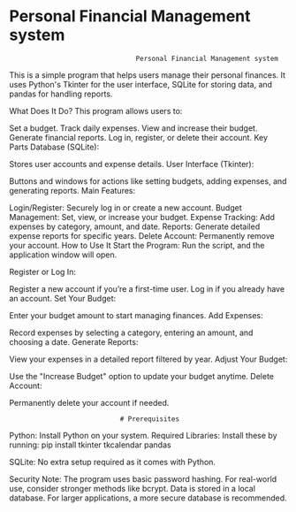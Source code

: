 # Personal Financial Management system


                                    Personal Financial Management system
This is a simple program that helps users manage their personal finances. It uses Python's Tkinter for the user interface, SQLite for storing data, and pandas for handling reports.

What Does It Do?
This program allows users to:

Set a budget.
Track daily expenses.
View and increase their budget.
Generate financial reports.
Log in, register, or delete their account.
Key Parts
Database (SQLite):

Stores user accounts and expense details.
User Interface (Tkinter):

Buttons and windows for actions like setting budgets, adding expenses, and generating reports.
Main Features:

Login/Register: Securely log in or create a new account.
Budget Management: Set, view, or increase your budget.
Expense Tracking: Add expenses by category, amount, and date.
Reports: Generate detailed expense reports for specific years.
Delete Account: Permanently remove your account.
How to Use It
Start the Program:
Run the script, and the application window will open.

Register or Log In:

Register a new account if you’re a first-time user.
Log in if you already have an account.
Set Your Budget:

Enter your budget amount to start managing finances.
Add Expenses:

Record expenses by selecting a category, entering an amount, and choosing a date.
Generate Reports:

View your expenses in a detailed report filtered by year.
Adjust Your Budget:

Use the "Increase Budget" option to update your budget anytime.
Delete Account:

Permanently delete your account if needed.




                                # Prerequisites
Python: Install Python on your system.
Required Libraries:
Install these by running:
                        pip install tkinter tkcalendar pandas  


 
SQLite: No extra setup required as it comes with Python.

Security Note:
The program uses basic password hashing. For real-world use, consider stronger methods like bcrypt.
Data is stored in a local database. For larger applications, a more secure database is recommended.
